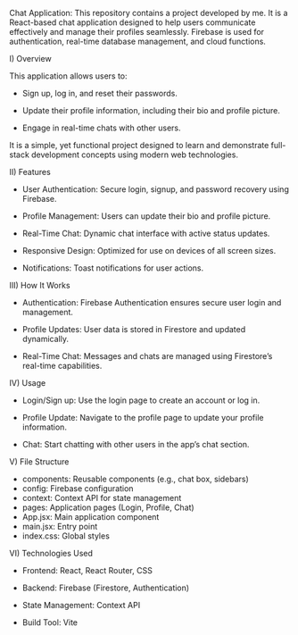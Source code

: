 Chat Application:
This repository contains a project developed by me. It is a React-based chat application designed to help users communicate effectively and manage their profiles seamlessly. Firebase is used for authentication, real-time database management, and cloud functions.

I) Overview

This application allows users to:

 - Sign up, log in, and reset their passwords.

 - Update their profile information, including their bio and profile picture.

 - Engage in real-time chats with other users.

It is a simple, yet functional project designed to learn and demonstrate full-stack development concepts using modern web technologies.

II) Features

 - User Authentication: Secure login, signup, and password recovery using Firebase.

 - Profile Management: Users can update their bio and profile picture.

 - Real-Time Chat: Dynamic chat interface with active status updates.

 - Responsive Design: Optimized for use on devices of all screen sizes.

 - Notifications: Toast notifications for user actions.

III) How It Works

- Authentication: Firebase Authentication ensures secure user login and management.

- Profile Updates: User data is stored in Firestore and updated dynamically.

- Real-Time Chat: Messages and chats are managed using Firestore’s real-time capabilities.


IV) Usage

 - Login/Sign up: Use the login page to create an account or log in.

 - Profile Update: Navigate to the profile page to update your profile information.

 - Chat: Start chatting with other users in the app’s chat section.

V) File Structure

 - components:  Reusable components (e.g., chat box, sidebars)
 - config: Firebase configuration
 - context: Context API for state management
 - pages: Application pages (Login, Profile, Chat)
 - App.jsx: Main application component
 - main.jsx: Entry point
 - index.css: Global styles

VI) Technologies Used

 - Frontend: React, React Router, CSS

 - Backend: Firebase (Firestore, Authentication)

 - State Management: Context API

 - Build Tool: Vite



